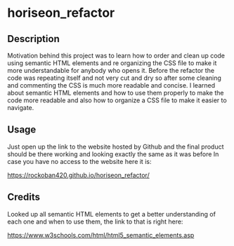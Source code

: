 # horiseon_refactor

## Description

Motivation behind this project was to learn how to order and clean up code using semantic HTML elements and re organizing the CSS file to make it more understandable for anybody who opens it.
Before the refactor the code was repeating itself and not very cut and dry so after some cleaning and commenting the CSS is much more readable and concise.
I learned about semantic HTML elements and how to use them properly to make the code more readable and also how to organize a CSS file to make it easier to navigate.

## Usage

Just open up the link to the website hosted by Github and the final product should be there working and looking exactly the same as it was before
In case you have no access to the website here it is:

https://rockoban420.github.io/horiseon_refactor/

## Credits

Looked up all semantic HTML elements to get a better understanding of each one and when to use them, the link to that is right here:

https://www.w3schools.com/html/html5_semantic_elements.asp
